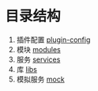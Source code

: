 # 目录结构
1. 插件配置 [plugin-config](plugin-config)
2. 模块 [modules](modules/README.md)
3. 服务 [services](services/README.md)
4. 库 [libs](libs/README.md)
5. 模拟服务 [mock](mock/README.md)
